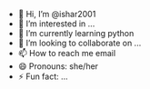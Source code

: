 - 👋 Hi, I’m @ishar2001
- 👀 I’m interested in ...
- 🌱 I’m currently learning python
- 💞️ I’m looking to collaborate on ...
- 📫 How to reach me email
- 😄 Pronouns: she/her
- ⚡ Fun fact: ...

<!---
ishar2001/ishar2001 is a ✨ special ✨ repository because its `README.md` (this file) appears on your GitHub profile.
You can click the Preview link to take a look at your changes.
--->
